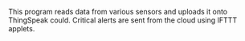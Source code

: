 This program reads data from various sensors and uploads it onto ThingSpeak could. Critical alerts are sent from the cloud using IFTTT applets.
